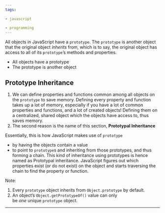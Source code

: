```yaml
---
tags:
  
- javascript
  
- programming
---
```

All objects in JavaScript have a `prototype`. The `prototype` is another object that the original object _inherits_ from, which is to say, the original object has access to all of its `prototype`’s methods and properties.

- All objects have a prototype
- The prototype is another object

## Prototype Inheritance

1. We can define properties and functions common among all objects on the `prototype` to save memory. Defining every property and function takes up a lot of memory, especially if you have a lot of common properties and functions, and a lot of created objects! Defining them on a centralized, shared object which the objects have access to, thus saves memory.
2. The second reason is the name of this section, **Prototypal Inheritance**

Essentially, this is how JavaScript makes use of `prototype` 
- by having the objects contain a value 
- to point to `prototype`s and inheriting from those prototypes, and thus forming a chain. This kind of inheritance using prototypes is hence named as Prototypal inheritance. JavaScript figures out which properties exist (or do not exist) on the object and starts traversing the chain to find the property or function.

Note:

1. Every `prototype` object inherits from `Object.prototype` by default.
2. An object’s `Object.getPrototypeOf()` value can only be _one_ unique `prototype` object.

---
